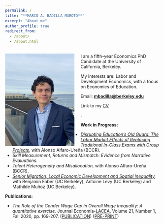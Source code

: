 ```yaml
---
permalink: /
title: "**MARCO A. BADILLA MAROTO**"
excerpt: "About me"
author_profile: true
redirect_from: 
  - /about/
  - /about.html
---
```


<img class="img-responsive" style="float: left; margin: 0px 20px 5px 0px;" src="/images/photo2.jpg" width="225"> 

I am a fifth-year Economics PhD Candidate at the University of California, Berkeley. 

My interests are: Labor and Development Economics, with a focus on Economics of Education.

Email: **mbadilla@berkeley.edu**

Link to my [CV](/files/CV_MA_BADILLA.pdf)  

.

**Work in Progress:**

* *[Disrupting Education’s Old Guard: The Labor Market Effects of Replacing Traditional In-Class Exams with Group Projects](/files/ULACIT_EXAMS.pdf),* with Alonso Alfaro-Ureña (BCCR).
* *Skill Measurement, Returns and Mismatch: Evidence from Narrative Evaluations*.
* *Talent Heterogeneity and Misallocation,* with Alonso Alfaro-Ureña (BCCR).
* *[Senior Migration, Local Economic Development and Spatial Inequality](/files/Mobile_Seniors.pdf),* with Benjamin Faber (UC Berkeley), Antoine Levy (UC Berkeley) and Mathilde Muñoz (UC Berkeley).

**Publications:** 

* *The Role of the Gender Wage Gap in Overall Wage Inequality: A quantitative exercise.* 
Journal Economía-[LACEA](https://economia.lse.ac.uk/), Volume 21, Number 1, Fall 2020, pp. 169-207. ([PUBLICATION](https://economia.lse.ac.uk/articles/10.1353/eco.2020.0010)) ([PRE-PRINT](/files/MA_BADILLA_LACEA_GENDER_GAP.pdf)) 



